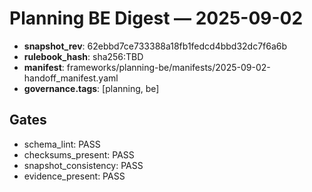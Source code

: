 # Planning BE Digest — 2025-09-02

- **snapshot_rev**: 62ebbd7ce733388a18fb1fedcd4bbd32dc7f6a6b
- **rulebook_hash**: sha256:TBD
- **manifest**: frameworks/planning-be/manifests/2025-09-02-handoff_manifest.yaml
- **governance.tags**: [planning, be]

## Gates
- schema_lint: PASS
- checksums_present: PASS
- snapshot_consistency: PASS
- evidence_present: PASS